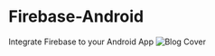 # Firebase-Android
Integrate Firebase to your Android App
![Blog Cover](https://user-images.githubusercontent.com/69888214/205866008-9d5ac81b-1833-401e-9654-697cd7a9ac26.png)
